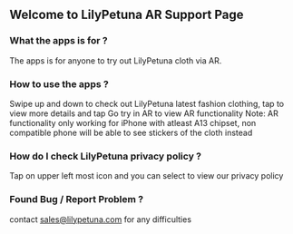## Welcome to LilyPetuna AR Support Page




### What the apps is for ?
The apps is for anyone to try out LilyPetuna cloth via AR.

### How to use the apps ?
Swipe up and down to check out LilyPetuna latest fashion clothing, tap to view more details and tap Go try in AR to view AR functionality
Note: AR functionality only working for iPhone with atleast A13 chipset, non compatible phone will be able to see stickers of the cloth instead

### How do I check LilyPetuna privacy policy ?
Tap on upper left most icon and you can select to view our privacy policy

### Found Bug / Report Problem ?
contact sales@lilypetuna.com for any difficulties
